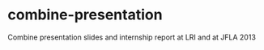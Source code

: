 combine-presentation
====================

Combine presentation slides and internship report at LRI and at JFLA 2013
